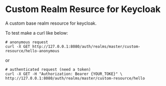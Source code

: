 # Custom Realm Resurce for Keycloak

A custom base realm resource for keycloak.

To test make a curl like below:

```
# anonymous request 
curl -X GET http://127.0.0.1:8080/auth/realms/master/custom-resource/hello-anonymous
```

or

```
# authenticated request (need a token)
curl -X GET -H "Authorization: Bearer {YOUR_TOKE}" \
http://127.0.0.1:8080/auth/realms/master/custom-resource/hello
```
